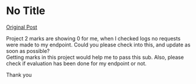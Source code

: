# No Title

[Original Post](https://discourse.onlinedegree.iitm.ac.in/t/169029/499)

<p>Project 2 marks are showing 0 for me, when I checked logs no requests were made to my endpoint. Could you please check into this, and update as soon as possible?<br>
Getting marks in this project would help me to pass this sub. Also, please check if evaluation has been done for my endpoint or not.</p>
<p>Thank you</p>